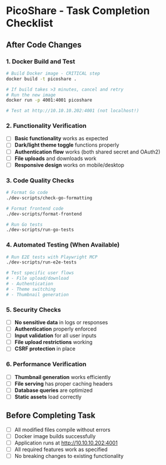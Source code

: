 # PicoShare - Task Completion Checklist  

## After Code Changes

### 1. Docker Build and Test
```bash
# Build Docker image - CRITICAL step
docker build -t picoshare .

# If build takes >3 minutes, cancel and retry
# Run the new image
docker run -p 4001:4001 picoshare

# Test at http://10.10.10.202:4001 (not localhost!)
```

### 2. Functionality Verification
- [ ] **Basic functionality** works as expected
- [ ] **Dark/light theme toggle** functions properly
- [ ] **Authentication flow** works (both shared secret and OAuth2)
- [ ] **File uploads** and downloads work
- [ ] **Responsive design** works on mobile/desktop

### 3. Code Quality Checks
```bash
# Format Go code
./dev-scripts/check-go-formatting

# Format frontend code  
./dev-scripts/format-frontend

# Run Go tests
./dev-scripts/run-go-tests
```

### 4. Automated Testing (When Available)
```bash
# Run E2E tests with Playwright MCP
./dev-scripts/run-e2e-tests

# Test specific user flows
# - File upload/download
# - Authentication
# - Theme switching
# - Thumbnail generation
```

### 5. Security Checks
- [ ] **No sensitive data** in logs or responses
- [ ] **Authentication** properly enforced
- [ ] **Input validation** for all user inputs
- [ ] **File upload restrictions** working
- [ ] **CSRF protection** in place

### 6. Performance Verification
- [ ] **Thumbnail generation** works efficiently
- [ ] **File serving** has proper caching headers
- [ ] **Database queries** are optimized
- [ ] **Static assets** load correctly

## Before Completing Task
- [ ] All modified files compile without errors
- [ ] Docker image builds successfully
- [ ] Application runs at http://10.10.10.202:4001
- [ ] All required features work as specified
- [ ] No breaking changes to existing functionality